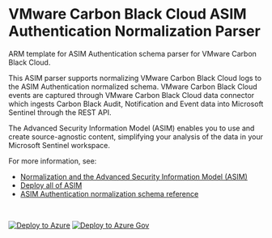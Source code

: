 # VMware Carbon Black Cloud ASIM Authentication Normalization Parser

ARM template for ASIM Authentication schema parser for VMware Carbon Black Cloud.

This ASIM parser supports normalizing VMware Carbon Black Cloud logs to the ASIM Authentication normalized schema. VMware Carbon Black Cloud events are captured through VMware Carbon Black Cloud data connector which ingests Carbon Black Audit, Notification and Event data into Microsoft Sentinel through the REST API.


The Advanced Security Information Model (ASIM) enables you to use and create source-agnostic content, simplifying your analysis of the data in your Microsoft Sentinel workspace.

For more information, see:

- [Normalization and the Advanced Security Information Model (ASIM)](https://aka.ms/AboutASIM)
- [Deploy all of ASIM](https://aka.ms/DeployASIM)
- [ASIM Authentication normalization schema reference](https://aka.ms/ASimAuthenticationDoc)

<br>

[![Deploy to Azure](https://aka.ms/deploytoazurebutton)](https://portal.azure.com/#create/Microsoft.Template/uri/https%3A%2F%2Fraw.githubusercontent.com%2FAzure%2FAzure-Sentinel%2Fmaster%2FParsers%2FASimAuthentication%2FARM%2FvimAuthenticationVMwareCarbonBlackCloud%2FvimAuthenticationVMwareCarbonBlackCloud.json) [![Deploy to Azure Gov](https://aka.ms/deploytoazuregovbutton)](https://portal.azure.us/#create/Microsoft.Template/uri/https%3A%2F%2Fraw.githubusercontent.com%2FAzure%2FAzure-Sentinel%2Fmaster%2FParsers%2FASimAuthentication%2FARM%2FvimAuthenticationVMwareCarbonBlackCloud%2FvimAuthenticationVMwareCarbonBlackCloud.json)
